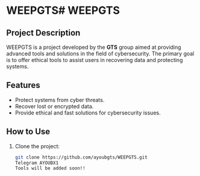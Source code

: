 # WEEPGTS# WEEPGTS

## Project Description
WEEPGTS is a project developed by the **GTS** group aimed at providing advanced tools and solutions in the field of cybersecurity. The primary goal is to offer ethical tools to assist users in recovering data and protecting systems.

## Features
- Protect systems from cyber threats.
- Recover lost or encrypted data.
- Provide ethical and fast solutions for cybersecurity issues.

## How to Use
1. Clone the project:
   ```bash
   git clone https://github.com/ayoubgts/WEEPGTS.git
   Telegram AYOUBX1
   Tools will be added soon!! 
